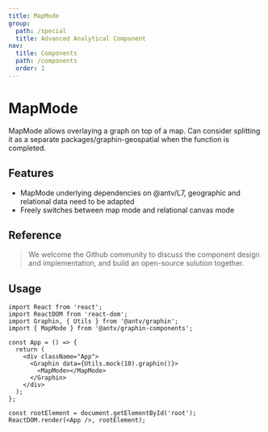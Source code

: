 ```yaml
---
title: MapMode
group:
  path: /special
  title: Advanced Analytical Component
nav:
  title: Components
  path: /components
  order: 1
---
```


# MapMode

MapMode allows overlaying a graph on top of a map. Can consider splitting it as a separate packages/graphin-geospatial when the function is completed.

## Features

- MapMode underlying dependencies on @antv/L7, geographic and relational data need to be adapted
- Freely switches between map mode and relational canvas mode

## Reference

> We welcome the Github community to discuss the component design and implementation, and build an open-source solution together.

## Usage

```tsx | pure
import React from 'react';
import ReactDOM from 'react-dom';
import Graphin, { Utils } from '@antv/graphin';
import { MapMode } from '@antv/graphin-components';

const App = () => {
  return (
    <div className="App">
      <Graphin data={Utils.mock(10).graphin()}>
        <MapMode></MapMode>
      </Graphin>
    </div>
  );
};

const rootElement = document.getElementById('root');
ReactDOM.render(<App />, rootElement);
```

```

```
